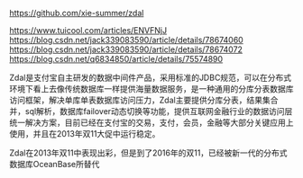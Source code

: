 https://github.com/xie-summer/zdal


https://www.tuicool.com/articles/ENVFNjJ
https://blog.csdn.net/jack339083590/article/details/78674060
https://blog.csdn.net/jack339083590/article/details/78674072
https://blog.csdn.net/q6834850/article/details/75574890

Zdal是支付宝自主研发的数据中间件产品，采用标准的JDBC规范，可以在分布式环境下看上去像传统数据库一样提供海量数据服务，是一种通用的分库分表数据库访问框架，解决单库单表数据库访问压力，Zdal主要提供分库分表，结果集合并，sql解析，数据库failover动态切换等功能，提供互联网金融行业的数据访问层统一解决方案，目前已经在支付宝的交易，支付，会员，金融等大部分关键应用上使用，并且在2013年双11大促中运行稳定。

Zdal在2013年双11中表现出彩，但是到了2016年的双11，已经被新一代的分布式数据库OceanBase所替代

